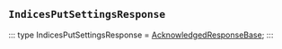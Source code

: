 ## `IndicesPutSettingsResponse`
:::
type IndicesPutSettingsResponse = [AcknowledgedResponseBase](./AcknowledgedResponseBase.md);
:::
